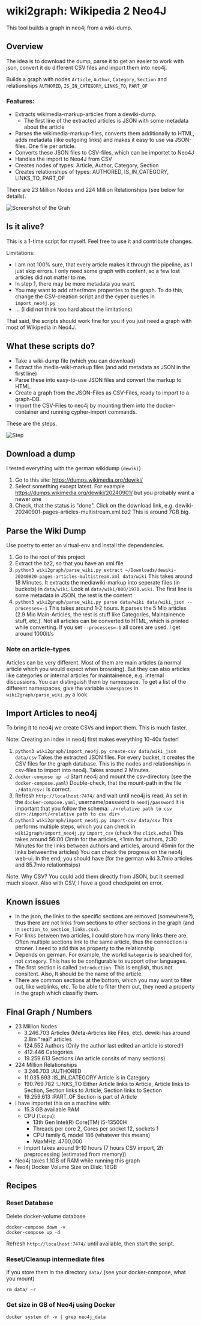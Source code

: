 wiki2graph: Wikipedia 2 Neo4J
=============================

This tool builds a graph in neo4j from a wiki-dump.


## Overview

The idea is to download the dump, parse it to get an easier to work with json,
convert it do different CSV files and import them into neo4j.

Builds a graph with nodes `Article`, `Author`, `Category`, `Section` and relationships `AUTHORED`, `IS_IN_CATEGORY`, `LINKS_TO`, `PART_OF` 


### Features:

- Extracts wikimedia-markup-articles from a dewiki-dump. 
   - The first line of the extracted articles is JSON with some metadata about the article
- Parses the wikimedia-markup-files, converts them additionally to HTML, adds metadata (like outgoing links) and makes it easy to use via JSON-files. One file per article.
- Converts these JSON files to CSV-files, which can be importet to Neo4J
- Handles the import to Neo4J from CSV
- Creates nodes of types: Article, Author, Category, Section
- Creates relationships of types: AUTHORED, IS_IN_CATEGORY, LINKS_TO, PART_OF 


There are 23 Million Nodes and 224 Million Relationships (see below for details). 

![Screenshot of the Grah](docs/graph_screenshot.png)


## Is it alive?

This is a 1-time script for myself. 
Feel free to use it and contribute changes.

Limitations:
- I am not 100% sure, that every article makes it through the pipeline, as I just skip errors. I only need some graph with content, so a few lost articles did not matter to me. 
- In step 1, there may be more metadata you want.
- You may want to add other/more properties to the graph. To do this, change the CSV-creation script and the cyper queries in `import_neo4j.py`
- ... (I did not think too hard about the limitations)

That said, the scripts should work fine for you if you just need a graph with most of Wikipedia in Neo4J.

## What these scripts do?

- Take a wiki-dump file (which you can download)
- Extract the media-wiki-markup files (and add metadata as JSON in the first line)
- Parse these into easy-to-use JSON files and convert the markup to HTML.
- Create a graph from the JSON-Files as CSV-Files, ready to import to a graph-DB.
- Import the CSV-Files to neo4j by mounting them into the docker-container and running cypher-import commands.

These are the steps.

![Step](./docs/diagram.svg)

## Download a dump

I tested everything with the german wikidump (`dewiki`)

1. Go to this site: https://dumps.wikimedia.org/dewiki/
2. Select something except latest. For example https://dumps.wikimedia.org/dewiki/20240901/ but you probably want a newer one
3. Check, that the status is "done". Click on the download link, e.g. dewiki-20240901-pages-articles-multistream.xml.bz2
   This is around 7GB big.

## Parse the Wiki Dump

Use poetry to enter an virtual-env and install the dependencies.

1. Go to the root of this project
2. Extract the bz2, so that you have an xml file
2. `python3 wiki2graph/parse_wiki.py extract ~/Downloads/dewiki-20240820-pages-articles-multistream.xml data/wiki`
   This takes around 18 Minutes. It extracts the mediawiki-markup into seperate files (in buckets) in `data/wiki`. 
   Look at `data/wiki/000/1970.wiki`. The first line is some metadata in JSON, the rest is the content
3. `python3 wiki2graph/parse_wiki.py parse data/wiki data/wiki_json --processes=-1`
   This takes around 1-2 hours. It parses the 5 Mio articles (2.9 Mio Main-Articles, the rest is stuff like Categories, Maintainence stuff, etc.).
   Not all articles can be converted to HTML, which is printed while converting. 
   If you set `--processes=-1` all cores are used. I get around 1000it/s


### Note on article-types

Articles can be very different. Most of them are main articles (a normal article which
you would expect when browsing). But they can also articles like categories or internal 
articles for maintainence, e.g. internal discussions. You can distinguish them by 
namespace. To get a list of the different namespaces, give the variable `namespaces` in `wiki2graph/parse_wiki.py` a look.

## Import Articles to neo4j

To bring it to neo4j we create CSVs and import them. This is much faster. 

Note: Creating an index in neo4j first makes everything 10-40x faster!

1. `python3 wiki2graph/import_neo4j.py create-csv data/wiki_json data/csv` 
   Takes the extracted JSON files. For every bucket, it creates the CSV files for the graph database. 
   This is the nodes and relationships in csv-files to import into neo4j. Takes around 2 Minutes. 
2. `docker-compose up -d` 
   Start neo4j and mount the csv-directory (see the `docker-compose.yaml`)
   Double-check, that the mount-path in the file `./data/csv:` is correct.
3. Refresh `http://localhost:7474/` and wait until neo4j is read. As set in the 
   `docker-compose.yaml`, username/password is `neo4j/password`
   It is important that you follow the schema:
   `./<relative path to csv dir>:/import/<relative path to csv dir>`
4. `python3 wiki2graph/import_neo4j.py import-csv data/csv`
   This performs multiple steps, which you can check in `wiki2graph/import_neo4j.py` `import_csv` (check the `click.echo`)
   This takes around 56:00
   (3min for the articles, <1min for authors, 2:30 Minutes for the links between authors and articles, around 45min for the links betweenthe articles)
   You can check the progress on the neo4j web-ui.
   In the end, you should have (for the german wiki 3.7mio articles and 85.7mio relationhsips)

Note: Why CSV? You could add them directly from JSON, but it seemed much slower. Also with CSV, I have a good checkpoint on error. 

## Known issues

- In the json, the links to the specific sections are removed (somewhere?), thus there are not links from sections to other sections in the graph (and in `section_to_section_links.csv`).
- For links between two articles, I could store how many links there are. Often multiple sections link to the same article, thus the connection is stroner. I need to add this as property to the relationship.
- Depends on german. For example, the workd `kategorie` is searched for, not `category`. This has to be configurable to support other languages.
- The first section is called `Introduction`. This is english, thus not consitent. Also, It should be the name of the article.
- There are common sections at the bottom, which you may want to filter out, like weblinks, etc. To be able to filter them out, they need a property in the graph which classifiy them.


## Final Graph / Numbers

- 23 Million Nodes
   -  3.246.703 Articles (Meta-Articles like Files, etc). dewiki has around 2.8m "real" articles
   -    124.552 Authors (Only the author last edited an article is stored!)
   -    412.446 Categories
   - 19.259.613 Sections (An article consits of many sections)
- 224 Million Relationships
   -   3.246.703 :AUTHORED
   -  11.035.693 :IS_IN_CATEGORY Article is in Category
   - 190.769.782 :LINKS_TO Either Article links to Article, Article links to Section, Section links to Article, Section links to Section
   -  19.259.613 :PART_OF Section is part of Article
- I have importet this on a machine with:
   - 15.3 GB available RAM
   - CPU (`lscpu`):
      - 13th Gen Intel(R) Core(TM) i5-13500H 
      - Threads per core 2, Cores per socket 12, sockets 1
      - CPU family 6, model 186 (whatever this means)
      - MaxMHz: 4700,000
   - Import takes around 9-10 hours (7 hours CSV import, 2h preprocessing (estimated from memory))
- Neo4j takes 1.1GB of RAM while running this graph
- Neo4j Docker Volume Size on Disk: 18GB

## Recipes


### Reset Database

Delete docker-volume database

```
docker-compose down -v 
docker-compose up -d
```

Refresh `http://localhost:7474/` until available, then start the script.


### Reset/Cleanup intermediate files

If you store them in the directory `data/` (see your docker-compose, what you mount)

```
rm data/ -r
```

### Get size in GB of Neo4j using Docker

```
docker system df -v | grep neo4j_data
```